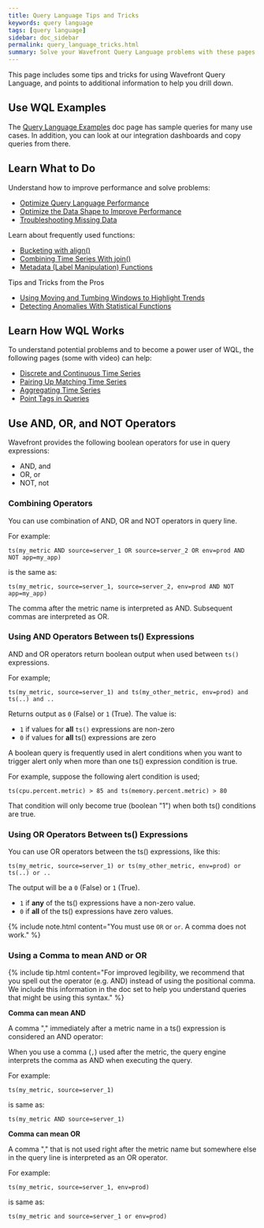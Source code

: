 ```yaml
---
title: Query Language Tips and Tricks
keywords: query language
tags: [query language]
sidebar: doc_sidebar
permalink: query_language_tricks.html
summary: Solve your Wavefront Query Language problems with these pages
---
```

This page includes some tips and tricks for using Wavefront Query Language, and points to additional information to help you drill down.



## Use WQL Examples

The [Query Language Examples](query_language_recipes.html) doc page has sample queries for many use cases. In addition, you can look at our integration dashboards and copy queries from there.

## Learn What to Do

Understand how to improve performance and solve problems:

* [Optimize Query Language Performance](query_language_performance.html)
* [Optimize the Data Shape to Improve Performance](optimize_data_shape.html)
* [Troubleshooting Missing Data](missing_data_troubleshooting.html)

Learn about frequently used functions:

* [Bucketing with align()](query_language_align_function.html)
* [Combining Time Series With join()](query_language_series_joining.html)
* [Metadata (Label Manipulation) Functions](query_language_metadata_functions.html)

Tips and Tricks from the Pros
* [Using Moving and Tumbing Windows to Highlight Trends](query_language_windows_trends.html)
* [Detecting Anomalies With Statistical Functions](query_language_statistical_functions_anomalies.html)


## Learn How WQL Works

To understand potential problems and to become a power user of WQL, the following pages (some with video) can help:

* [Discrete and Continuous Time Series](query_language_discrete_continuous.html)
* [Pairing Up Matching Time Series](query_language_series_matching.html)
* [Aggregating Time Series](query_language_aggregate_functions.html)
* [Point Tags in Queries](query_language_point_tags.html)

## Use AND, OR, and NOT Operators

Wavefront provides the following boolean operators for use in query expressions:
* AND, and
* OR, or
* NOT, not

### Combining Operators

You can use combination of AND, OR and NOT operators in query line.

For example:

`ts(my_metric AND source=server_1 OR source=server_2 OR env=prod AND NOT app=my_app)`

is the same as:

`ts(my_metric, source=server_1, source=server_2, env=prod AND NOT app=my_app)`

The comma after the metric name is interpreted as AND. Subsequent commas are interpreted as OR.


### Using AND Operators Between ts() Expressions

AND and OR operators return boolean output when used between `ts()` expressions.

For example;

`ts(my_metric, source=server_1) and ts(my_other_metric, env=prod) and ts(..) and ..`

Returns output as `0` (False) or `1` (True). The value is:
* `1` if values for **all** `ts()` expressions are non-zero
* `0` if  values for **all** ts() expressions are zero

A boolean query is frequently used in alert conditions when you want to trigger alert only when more than one ts() expression condition is true.

For example, suppose the following alert condition is used;

`ts(cpu.percent.metric) > 85 and ts(memory.percent.metric) > 80`

That condition will only become true (boolean "1") when both ts() conditions are true.

### Using OR Operators Between ts() Expressions

You can use OR operators between the ts() expressions, like this:

`ts(my_metric, source=server_1) or ts(my_other_metric, env=prod) or ts(..) or ..`

The output  will be a `0` (False) or  `1` (True).
* `1` if **any** of the ts() expressions have a non-zero value.
* `0` if **all** of the ts() expressions have zero values.

{% include note.html content="You must use `OR` or `or`. A comma does not work." %}


### Using a Comma to mean AND or OR

{% include tip.html content="For improved legibility, we recommend that you spell out the operator (e.g. AND) instead of using the positional comma. We include this information in the doc set to help you understand queries that might be using this syntax." %} 

**Comma can mean AND**

A comma "," immediately after a metric name in a ts() expression is considered an AND operator:

When you use a comma (`,`) used after the metric, the query engine interprets the comma as AND when executing the query.

For example:

`ts(my_metric, source=server_1)`

is same as:

`ts(my_metric AND source=server_1)`

**Comma can mean OR**

A comma "," that is not used right after the metric name but somewhere else in the query line is interpreted as an OR operator.

For example:

`ts(my_metric, source=server_1, env=prod)`

is same as:

`ts(my_metric and source=server_1 or env=prod)`
